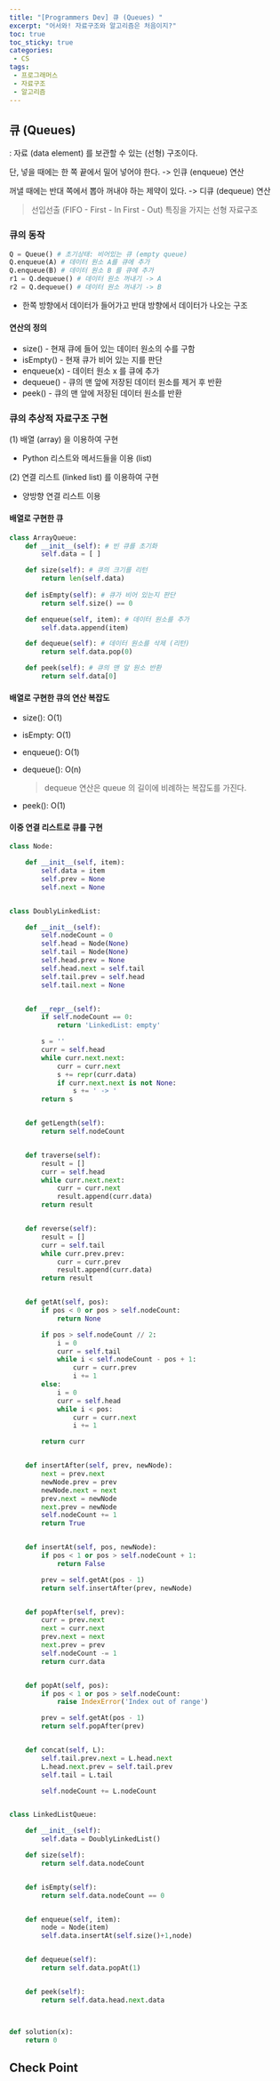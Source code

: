 ```yaml
---
title: "[Programmers Dev] 큐 (Queues) "
excerpt: "어서와! 자료구조와 알고리즘은 처음이지?"
toc: true
toc_sticky: true
categories:
 - CS
tags:
 - 프로그래머스
 - 자료구조
 - 알고리즘
---
```


## 큐 (Queues)

: 자료 (data element) 를 보관할 수 있는 (선형) 구조이다.

  단, 넣을 때에는 한 쪽 끝에서 밀어 넣어야 한다. -> 인큐 (enqueue) 연산

  꺼낼 때에는 반대 쪽에서 뽑아 꺼내야 하는 제약이 있다. -> 디큐 (dequeue) 연산

> 선입선출 (FIFO - First - In First - Out) 특징을 가지는 선형 자료구조



### 큐의 동작

```python
Q = Queue() # 초기상태: 비어있는 큐 (empty queue)
Q.enqueue(A) # 데이터 원소 A를 큐에 추가
Q.enqueue(B) # 데이터 원소 B 를 큐에 추가
r1 = Q.dequeue() # 데이터 원소 꺼내기 -> A
r2 = Q.dequeue() # 데이터 원소 꺼내기 -> B
```

- 한쪽 방향에서 데이터가 들어가고 반대 방향에서 데이터가 나오는 구조

#### 연산의 정의

- size() - 현재 큐에 들어 있는 데이터 원소의 수를 구함
- isEmpty() - 현재 큐가 비어 있는 지를 판단
- enqueue(x) - 데이터 원소 x 를 큐에 추가
- dequeue() - 큐의 맨 앞에 저장된 데이터 원소를 제거 후 반환
- peek() - 큐의 맨 앞에 저장된 데이터 원소를 반환



### 큐의 추상적 자료구조 구현

(1) 배열 (array) 을 이용하여 구현

- Python 리스트와 메서드들을 이용 (list)

(2) 연결 리스트 (linked list) 를 이용하여 구현

- 양방향 연결 리스트 이용

#### 배열로 구현한 큐

```python
class ArrayQueue:
	def __init__(self): # 빈 큐를 초기화
		self.data = [ ]  

	def size(self): # 큐의 크기를 리턴
		return len(self.data)
	
	def isEmpty(self): # 큐가 비어 있는지 판단
		return self.size() == 0

	def enqueue(self, item): # 데이터 원소를 추가
		self.data.append(item)

	def dequeue(self): # 데이터 원소를 삭제 (리턴)
		return self.data.pop(0)

	def peek(self): # 큐의 맨 앞 원소 반환
		return self.data[0]
```

#### 배열로 구현한 큐의 연산 복잡도

- size(): O(1)

- isEmpty: O(1)

- enqueue(): O(1)

- dequeue(): O(n)

  > dequeue 연산은 queue 의 길이에 비례하는 복잡도를 가진다.

- peek(): O(1)



#### 이중 연결 리스트로 큐를 구현

```python
class Node:

    def __init__(self, item):
        self.data = item
        self.prev = None
        self.next = None


class DoublyLinkedList:

    def __init__(self):
        self.nodeCount = 0
        self.head = Node(None)
        self.tail = Node(None)
        self.head.prev = None
        self.head.next = self.tail
        self.tail.prev = self.head
        self.tail.next = None


    def __repr__(self):
        if self.nodeCount == 0:
            return 'LinkedList: empty'

        s = ''
        curr = self.head
        while curr.next.next:
            curr = curr.next
            s += repr(curr.data)
            if curr.next.next is not None:
                s += ' -> '
        return s


    def getLength(self):
        return self.nodeCount


    def traverse(self):
        result = []
        curr = self.head
        while curr.next.next:
            curr = curr.next
            result.append(curr.data)
        return result


    def reverse(self):
        result = []
        curr = self.tail
        while curr.prev.prev:
            curr = curr.prev
            result.append(curr.data)
        return result


    def getAt(self, pos):
        if pos < 0 or pos > self.nodeCount:
            return None

        if pos > self.nodeCount // 2:
            i = 0
            curr = self.tail
            while i < self.nodeCount - pos + 1:
                curr = curr.prev
                i += 1
        else:
            i = 0
            curr = self.head
            while i < pos:
                curr = curr.next
                i += 1

        return curr


    def insertAfter(self, prev, newNode):
        next = prev.next
        newNode.prev = prev
        newNode.next = next
        prev.next = newNode
        next.prev = newNode
        self.nodeCount += 1
        return True


    def insertAt(self, pos, newNode):
        if pos < 1 or pos > self.nodeCount + 1:
            return False

        prev = self.getAt(pos - 1)
        return self.insertAfter(prev, newNode)


    def popAfter(self, prev):
        curr = prev.next
        next = curr.next
        prev.next = next
        next.prev = prev
        self.nodeCount -= 1
        return curr.data


    def popAt(self, pos):
        if pos < 1 or pos > self.nodeCount:
            raise IndexError('Index out of range')

        prev = self.getAt(pos - 1)
        return self.popAfter(prev)


    def concat(self, L):
        self.tail.prev.next = L.head.next
        L.head.next.prev = self.tail.prev
        self.tail = L.tail

        self.nodeCount += L.nodeCount


class LinkedListQueue:

    def __init__(self):
        self.data = DoublyLinkedList()

    def size(self):
        return self.data.nodeCount


    def isEmpty(self):
        return self.data.nodeCount == 0


    def enqueue(self, item):
        node = Node(item)
        self.data.insertAt(self.size()+1,node)


    def dequeue(self):
        return self.data.popAt(1)


    def peek(self):
        return self.data.head.next.data



def solution(x):
    return 0
```



## Check Point





